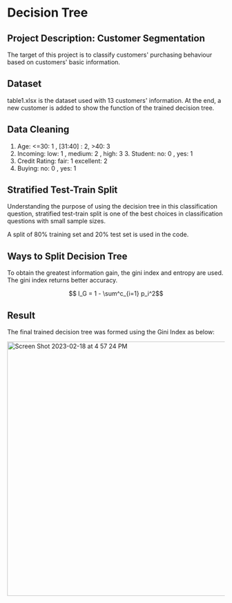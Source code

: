 
# Decision Tree

## Project Description: Customer Segmentation
The target of this project is to classify customers' purchasing behaviour based on customers' basic information.

## Dataset 
table1.xlsx is the dataset used with 13 customers' information.
At the end, a new customer is added to show the function of the trained decision tree.

## Data Cleaning 

1. Age: <=30: 1 , [31:40] : 2, >40: 3
2. Incoming: low: 1 , medium: 2 , high: 3 3. Student: no: 0 , yes: 1
4. Credit Rating: fair: 1 excellent: 2
5. Buying: no: 0 , yes: 1


## Stratified Test-Train Split
Understanding the purpose of using the decision tree in this classification question, stratified test-train split is one of the best choices in classification questions with small sample sizes.

A split of 80% training set and 20% test set is used in the code.


## Ways to Split Decision Tree
To obtain the greatest information gain, the gini index and entropy are used. The gini index returns better accuracy.

$$ I_G = 1 - \sum^c_{i=1} p_i^2$$

## Result

The final trained decision tree was formed using the Gini Index as below:


<img width="589" alt="Screen Shot 2023-02-18 at 4 57 24 PM" src="https://user-images.githubusercontent.com/123518900/219851592-75d2c035-d29e-4419-bf16-927f39e2ac93.png">
